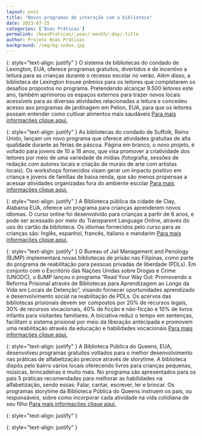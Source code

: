 ```yaml
---
layout: post
title: "Novos programas de interação com a biblioteca"
date: 2023-07-25
categories: ['Boas Práticas']
permalink: /boasPraticas/:year/:month/:day/:title
author: Projeto Boas Práticas
background: /img/bg-index.jpg
---
```

{: style="text-align: justify" }
O sistema de bibliotecas do condado de Lexington, EUA, oferece programas gratuitos, divertidos e de incentivo a leitura para as crianças durante o recesso escolar no verão. Além disso, a biblioteca de Lexington trouxe prêmios para os leitores que completarem os desafios propostos no programa. Pretendendo alcançar 9.500 leitores este ano, também aprimorou os espaços externos para trazer novos locais acessíveis para as diversas atividades relacionadas a leitura e concedeu acesso aos programas de jardinagem em Pelion, EUA, para que os leitores possam entender como cultivar alimentos mais saudáveis
[Para mais informações clique aqui.](https://www.wltx.com/amp/article/news/local/street-squad/lexington-county-library-free-programs-kids-summer/101-15dada7b-31da-4fa6-8f37-6513fab36d8e)

{: style="text-align: justify" }
As bibliotecas do condado de Suffolk, Reino Unido, lançam um novo programa que oferece atividades gratuitas de alta qualidade durante as férias de páscoa. Página em branco, o novo projeto, é voltado para jovens de 10 a 16 anos, que visa promover a criatividade dos leitores por meio de uma variedade de mídias (fotografia, sessões de redação com autores locais e criação de murais de arte com artistas locais). Os workshops fornecidos visam gerar um impacto positivo em criança e jovens de famílias de baixa renda, que são menos propensas a acessar atividades organizadas fora do ambiente escolar
[Para mais informações clique aqui.](https://www.suffolklibraries.co.uk/about/news/free-blank-page-easter-holiday-activities)

{: style="text-align: justify" }
A Biblioteca pública da cidade de Clay, Alabama EUA, oferece um programa para crianças aprenderem novos idiomas. O curso online foi desenvolvido para crianças a partir de 6 anos, e pode ser acessado por meio do Transparent Language Online, através do uso do cartão da biblioteca. Os idiomas fornecidos pelo curso para as crianças são: Inglês, espanhol, francês, italiano e mandarim
[Para mais informações clique aqui.](https://news.yahoo.com/clay-county-public-library-offering-153331881.html?guce_referrer=aHR0cHM6Ly93d3cuZ29vZ2xlLmNvbS8&guce_referrer_sig=AQAAALThzlKfI56cH5AwPDC_ZiXyZAnMwtR-b2dJuivEH7bTU_Rb-u890ZLS1DcHP_ADg1b2yvvUhO63teaBm9Od8jxg-Ob2CeHT62hIwJo5vxgW374h78gGGYqoizWxZHjxuao10oK-qjXhQcgVkj6-cSKwIjJtOyuD5w_nVfkKCfMh)

{: style="text-align: justify" }
O Bureau of Jail Management and Penology (BJMP) implementará novas bibliotecas de prisão nas Filipinas, como parte do programa de reabilitação para pessoas privadas de liberdade (PDLs). Em conjunto com o Escritório das Nações Unidas sobre Drogas e Crime (UNODC), o BJMP lançou o programa “Read Your Way Out: Promovendo a Reforma Prisional através de Bibliotecas para Aprendizagem ao Longo da Vida em Locais de Detenção”, visando fornecer oportunidades aprendizado e desenvolvimento social na reabilitação de PDLs. Os acervos das bibliotecas prisionais devem ser compostos por 20% de recursos legais, 30% de recursos vocacionais, 40% de ficção e não-ficção e 10% de livros infantis para visitantes familiares. A iniciativa reduz o tempo em sentenças, facilitam o sistema prisional por meio da liberação antecipada e promovem uma reabilitação através da educação e habilidades vocacionais
[Para mais informações clique aqui.](https://www.gmanetwork.com/news/topstories/nation/863778/bjmp-to-add-new-jail-libraries-as-it-includes-reading-as-part-of-pdl-s-rehab-program/story/?amp)

{: style="text-align: justify" }
A Biblioteca Pública do Queens, EUA, desenvolveu programas gratuitos voltados para o melhor desenvolvimento nas práticas de alfabetização precoce através de storytime. A biblioteca dispôs pelo bairro vários locais oferecendo livros para crianças pequenas, músicas, brincadeiras e muito mais. No programa são apresentados para os pais 5 práticas recomendadas para melhorar as habilidades na alfabetização, sendo essas: Falar, cantar, escrever, ler e brincar. Os programas storytime da Biblioteca Pública do Queens instruem os pais, ou responsáveis, sobre como incorporar cada atividade na vida cotidiana de seu filho
[Para mais informações clique aqui.](https://www.newyorkfamily.com/free-programs-queens-public-library/)

{: style="text-align: justify" }


{: style="text-align: justify" }

